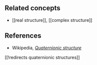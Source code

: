 

## Related concepts

* [[real structure]], [[complex structure]]

## References

* Wikipedia, _[Quaternionic structure](http://en.wikipedia.org/wiki/Quaternionic_structure)_

[[!redirects quaternionic structures]]

